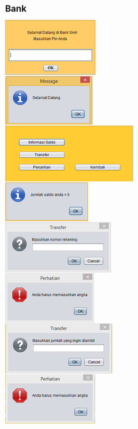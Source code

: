 # Bank
![Image 1](https://github.com/MufidatunNabilah/Bank/blob/master/1.PNG) <br>
![Image 2](https://github.com/MufidatunNabilah/Bank/blob/master/2.PNG) <br>
![Image 3](https://github.com/MufidatunNabilah/Bank/blob/master/3.PNG) <br>
![Image 4](https://github.com/MufidatunNabilah/Bank/blob/master/4.PNG) <br>
![Image 5](https://github.com/MufidatunNabilah/Bank/blob/master/5.PNG) <br>
![Image 6](https://github.com/MufidatunNabilah/Bank/blob/master/6.PNG) <br>
![Image 7](https://github.com/MufidatunNabilah/Bank/blob/master/7.PNG) <br>
![Image 8](https://github.com/MufidatunNabilah/Bank/blob/master/8.PNG)

